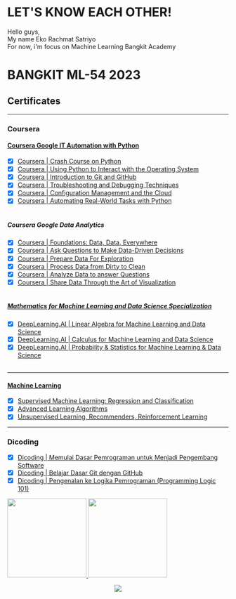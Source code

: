 <!--Bio-->
# LET'S KNOW EACH OTHER! 
Hello guys,<br>
My name Eko Rachmat Satriyo<br>
For now, i'm focus on Machine Learning Bangkit Academy 
<!---
<p align="center">
    <img src="https://github.com/142Eko/142Eko/assets/101800287/446b21c1-75f5-4d11-bc0e-b84314cead63" alt="animated" />
</p>
-->
<!--End Bio-->

# BANGKIT ML-54 2023
<!--Certificates-->
## Certificates
---
### Coursera
#### [Coursera Google IT Automation with Python](https://coursera.org/share/7ef3ef8f8099466d272d1633a41c5519) <br>
- [x] [Coursera | Crash Course on Python](https://coursera.org/share/eafd7acb9acf983dbb05f2fa23279b73)
- [x] [Coursera | Using Python to Interact with the Operating System](https://coursera.org/share/1c411901fe10f0e0ef7cf6d6d3f775cb)
- [x] [Coursera | Introduction to Git and GitHub](https://coursera.org/share/c419c5df1ec0e6885409b800bea8913b)
- [x] [Coursera | Troubleshooting and Debugging Techniques](https://coursera.org/share/d7f60d93326b4d4e62c69c0e23921abf)
- [x] [Coursera | Configuration Management and the Cloud](https://coursera.org/share/c5e5f998334318d2d0382864f8d31fb2)
- [x] [Coursera | Automating Real-World Tasks with Python](https://coursera.org/share/5c3ba737e84f84a61bb07a1678a484fc)<br><br>
##### Coursera Google Data Analytics<br>
- [x] [Coursera | Foundations: Data, Data, Everywhere](https://coursera.org/share/25dcc76c0f2753c409313692be56edfd)
- [x] [Coursera | Ask Questions to Make Data-Driven Decisions](https://coursera.org/share/cf4277a65d330735abcb14338b25d23b)
- [x] [Coursera | Prepare Data For Exploration](https://coursera.org/share/bec2977013236e8fc24a2883fcbc4c27)
- [x] [Coursera | Process Data from Dirty to Clean](https://coursera.org/share/54a2a29a961699aa65c4c337cdb18e86)
- [x] [Coursera | Analyze Data to answer Questions](https://coursera.org/share/2f793393fe92f00af267593c6f6b4224)
- [x] [Coursera | Share Data Through the Art of Visualization](https://coursera.org/share/094f1be1b21df79e777ffb0db429c6cc)<br><br>
##### [Mathematics for Machine Learning and Data Science Specialization](https://coursera.org/share/7d82b364e2e62eeea7eabb2667c6241c)<br>
- [x] [DeepLearning.AI | Linear Algebra for Machine Learning and Data Science](https://coursera.org/share/4fd89b15d585666bba6daeb303e21d44)
- [x] [DeepLearning.AI | Calculus for Machine Learning and Data Science](https://coursera.org/share/58274e0161e15fa38611ca52518ce261)
- [x] [DeepLearning.AI | Probability & Statistics for Machine Learning & Data Science](https://coursera.org/share/5e1201bfa2acbad8eae2c7c1e6a7db9f)<br><br>
---
#### [Machine Learning](https://coursera.org/share/f1d37fbdb0b1aa56e1c30d203e2ddc20)
- [x] [Supervised Machine Learning: Regression and Classification](https://coursera.org/share/4ad68b6f5e381d8df72663590df73cf8)
- [x] [Advanced Learning Algorithms](https://coursera.org/share/ab6e64ebf51111fa716e8a8384e70690)
- [x] [Unsupervised Learning, Recommenders, Reinforcement Learning](https://coursera.org/share/9d918fc2b42b27d0c75aa7e6ac9cd12e)
---
### Dicoding
- [x] [Dicoding | Memulai Dasar Pemrograman untuk Menjadi Pengembang Software](https://www.dicoding.com/certificates/98XWGDJJ9PM3)
- [x] [Dicoding | Belajar Dasar Git dengan GitHub](https://www.dicoding.com/certificates/1RXY65J7KZVM)
- [x] [Dicoding | Pengenalan ke Logika Pemrograman (Programming Logic 101)](https://www.dicoding.com/certificates/2VX3J9QMQPYQ)
<!--End Certificates-->

<!--CV-->
<!--
## My CV
<p align="center">
    <img width="581" alt="CV" src="https://github.com/142Eko/142Eko/assets/101800287/1975c065-78e9-4f9c-9d08-b801b4a9a59c">
</p>
-->
<!--End Cv-->

<!--Stats-->
<p align="left">
    <a href="https://github.com/142Eko">
        <img height="180em" src="https://github-readme-stats-eight-theta.vercel.app/api?username=142Eko&show_icons=true&theme=algolia&include_all_commits=true&count_private=true"/>
        <img height="180em" src="https://github-readme-stats-eight-theta.vercel.app/api/top-langs/?username=142Eko&layout=compact&langs_count=8&theme=algolia"/>
    </a>
</p>
<!--EndStats-->


<!--
[![My GitHub Stats](https://github-readme-stats.vercel.app/api/?username=142Eko&count_private=true&theme=tokyonight&showicons=true)]()
[![My GitHub Language Stats](https://github-readme-stats.vercel.app/api/top-langs/?username=142Eko&langs_count=5&theme=tokyonight)]()
-->

<!--Counter-->
<div align="center">
    <img src="https://komarev.com/ghpvc/?username=142Eko&color=brightgreen">
</div>
<!--EndCounter-->
